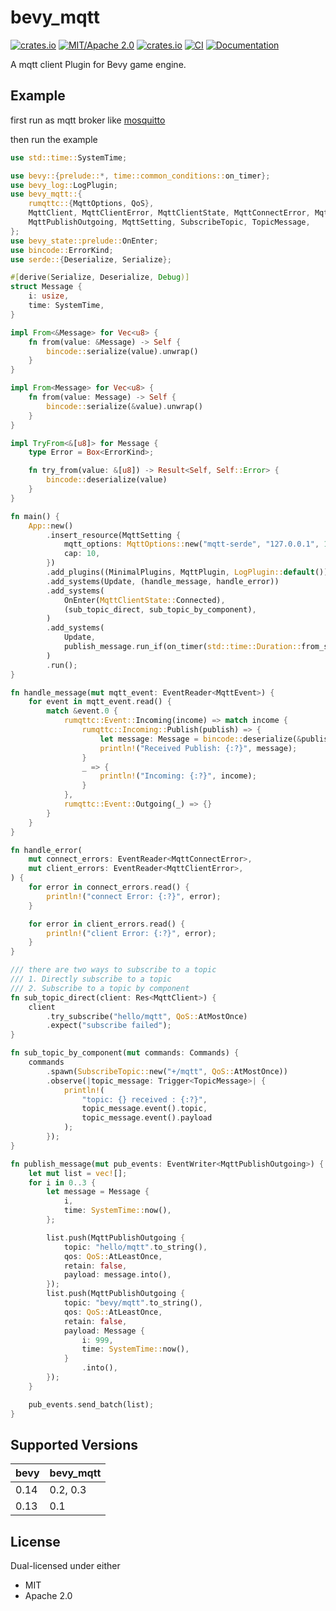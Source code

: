 # bevy_mqtt

[![crates.io](https://img.shields.io/crates/v/bevy_mqtt)](https://crates.io/crates/bevy_mqtt)
[![MIT/Apache 2.0](https://img.shields.io/badge/license-MIT%2FApache-blue.svg)](https://github.com/Seldom-SE/seldom_pixel#license)
[![crates.io](https://img.shields.io/crates/d/bevy_mqtt)](https://crates.io/crates/bevy_mqtt)
[![CI](https://github.com/foxzool/bevy_mqtt/workflows/CI/badge.svg)](https://github.com/foxzool/bevy_mqtt/actions)
[![Documentation](https://docs.rs/bevy_mqtt/badge.svg)](https://docs.rs/bevy_mqtt)

A mqtt client Plugin for Bevy game engine.

## Example

first run as mqtt broker like [mosquitto](https://mosquitto.org/)

then run the example

```rust
use std::time::SystemTime;

use bevy::{prelude::*, time::common_conditions::on_timer};
use bevy_log::LogPlugin;
use bevy_mqtt::{
    rumqttc::{MqttOptions, QoS},
    MqttClient, MqttClientError, MqttClientState, MqttConnectError, MqttEvent, MqttPlugin,
    MqttPublishOutgoing, MqttSetting, SubscribeTopic, TopicMessage,
};
use bevy_state::prelude::OnEnter;
use bincode::ErrorKind;
use serde::{Deserialize, Serialize};

#[derive(Serialize, Deserialize, Debug)]
struct Message {
    i: usize,
    time: SystemTime,
}

impl From<&Message> for Vec<u8> {
    fn from(value: &Message) -> Self {
        bincode::serialize(value).unwrap()
    }
}

impl From<Message> for Vec<u8> {
    fn from(value: Message) -> Self {
        bincode::serialize(&value).unwrap()
    }
}

impl TryFrom<&[u8]> for Message {
    type Error = Box<ErrorKind>;

    fn try_from(value: &[u8]) -> Result<Self, Self::Error> {
        bincode::deserialize(value)
    }
}

fn main() {
    App::new()
        .insert_resource(MqttSetting {
            mqtt_options: MqttOptions::new("mqtt-serde", "127.0.0.1", 1883),
            cap: 10,
        })
        .add_plugins((MinimalPlugins, MqttPlugin, LogPlugin::default()))
        .add_systems(Update, (handle_message, handle_error))
        .add_systems(
            OnEnter(MqttClientState::Connected),
            (sub_topic_direct, sub_topic_by_component),
        )
        .add_systems(
            Update,
            publish_message.run_if(on_timer(std::time::Duration::from_secs(1))),
        )
        .run();
}

fn handle_message(mut mqtt_event: EventReader<MqttEvent>) {
    for event in mqtt_event.read() {
        match &event.0 {
            rumqttc::Event::Incoming(income) => match income {
                rumqttc::Incoming::Publish(publish) => {
                    let message: Message = bincode::deserialize(&publish.payload).unwrap();
                    println!("Received Publish: {:?}", message);
                }
                _ => {
                    println!("Incoming: {:?}", income);
                }
            },
            rumqttc::Event::Outgoing(_) => {}
        }
    }
}

fn handle_error(
    mut connect_errors: EventReader<MqttConnectError>,
    mut client_errors: EventReader<MqttClientError>,
) {
    for error in connect_errors.read() {
        println!("connect Error: {:?}", error);
    }

    for error in client_errors.read() {
        println!("client Error: {:?}", error);
    }
}

/// there are two ways to subscribe to a topic
/// 1. Directly subscribe to a topic
/// 2. Subscribe to a topic by component
fn sub_topic_direct(client: Res<MqttClient>) {
    client
        .try_subscribe("hello/mqtt", QoS::AtMostOnce)
        .expect("subscribe failed");
}

fn sub_topic_by_component(mut commands: Commands) {
    commands
        .spawn(SubscribeTopic::new("+/mqtt", QoS::AtMostOnce))
        .observe(|topic_message: Trigger<TopicMessage>| {
            println!(
                "topic: {} received : {:?}",
                topic_message.event().topic,
                topic_message.event().payload
            );
        });
}

fn publish_message(mut pub_events: EventWriter<MqttPublishOutgoing>) {
    let mut list = vec![];
    for i in 0..3 {
        let message = Message {
            i,
            time: SystemTime::now(),
        };

        list.push(MqttPublishOutgoing {
            topic: "hello/mqtt".to_string(),
            qos: QoS::AtLeastOnce,
            retain: false,
            payload: message.into(),
        });
        list.push(MqttPublishOutgoing {
            topic: "bevy/mqtt".to_string(),
            qos: QoS::AtLeastOnce,
            retain: false,
            payload: Message {
                i: 999,
                time: SystemTime::now(),
            }
                .into(),
        });
    }

    pub_events.send_batch(list);
}

```

## Supported Versions

| bevy | bevy_mqtt |
|------|-----------|
| 0.14 | 0.2, 0.3  |
| 0.13 | 0.1       |

## License

Dual-licensed under either

- MIT
- Apache 2.0
